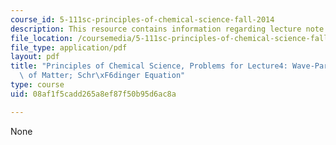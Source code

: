 ```yaml
---
course_id: 5-111sc-principles-of-chemical-science-fall-2014
description: This resource contains information regarding lecture note 4 problems.
file_location: /coursemedia/5-111sc-principles-of-chemical-science-fall-2014/08af1f5cadd265a8ef87f50b95d6ac8a_MIT5_111F14_Lec04Prob.pdf
file_type: application/pdf
layout: pdf
title: "Principles of Chemical Science, Problems for Lecture4: Wave-Particle Duality\
  \ of Matter; Schr\xF6dinger Equation"
type: course
uid: 08af1f5cadd265a8ef87f50b95d6ac8a

---
```

None
